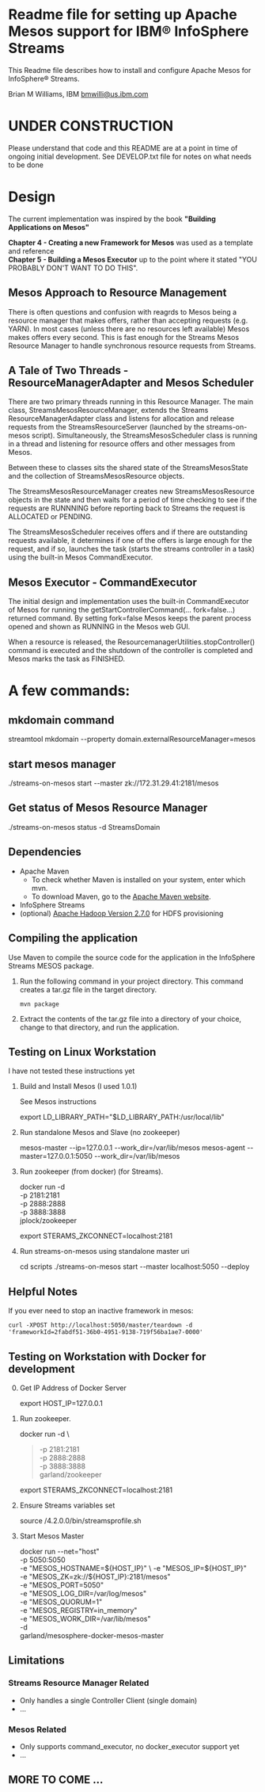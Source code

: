 # Readme file for setting up Apache Mesos support for IBM® InfoSphere Streams
This Readme file describes how to install and configure Apache Mesos for InfoSphere® Streams.

Brian M Williams, IBM
bmwilli@us.ibm.com

# UNDER CONSTRUCTION
Please understand that code and this README are at a point in time of ongoing initial development.
See DEVELOP.txt file for notes on what needs to be done

# Design
The current implementation was inspired by the book <b>"Building Applications on Mesos"</b>

<b>Chapter 4 - Creating a new Framework for Mesos</b> was used as a template and reference
<br>
<b>Chapter 5 - Building a Mesos Executor</b> up to the point where it stated "YOU PROBABLY DON'T WANT TO DO THIS".  

## Mesos Approach to Resource Management
There is often questions and confusion with reagrds to Mesos being a resource manager that makes offers, rather than accepting requests (e.g. YARN).  In most cases (unless there are no resources left available) Mesos makes 
offers every second.  This is fast enough for the Streams Mesos Resource Manager to handle synchronous resource 
requests from Streams.

## A Tale of Two Threads - ResourceManagerAdapter and Mesos Scheduler
There are two primary threads running in this Resource Manager.  The main class, StreamsMesosResourceManager,
extends the Streams ResourceManagerAdapter class and listens for allocation and release requests from the StreamsResourceServer (launched by the streams-on-mesos script).
Simultaneously, the StreamsMesosScheduler class is running in a thread and listening for resource offers and
other messages from Mesos.

Between these to classes sits the shared state of the StreamsMesosState and the collection of StreamsMesosResource objects.

The StreamsMesosResourceManager creates new StreamsMesosResource objects in the state and then waits for a period of time checking to see if the requests are RUNNNING before reporting back to Streams the request is ALLOCATED or PENDING.

The StreamsMesosScheduler receives offers and if there are outstanding requests available, it determines if one of the offers is large enough for the request, and if so, launches the task (starts the streams controller in a task) using the built-in Mesos CommandExecutor.

## Mesos Executor - CommandExecutor
The initial design and implementation uses the built-in CommandExecutor of Mesos for running the getStartControllerCommand(... fork=false...) returned command.  By setting fork=false Mesos
keeps the parent process opened and shown as RUNNING in the Mesos web GUI.

When a resource is released, the ResourcemanagerUtilities.stopController() command is executed and the shutdown of the controller is completed and Mesos marks the task as FINISHED.

# A few commands:

## mkdomain command
streamtool mkdomain --property domain.externalResourceManager=mesos

## start mesos manager 
./streams-on-mesos start --master zk://172.31.29.41:2181/mesos

## Get status of Mesos Resource Manager
./streams-on-mesos status -d StreamsDomain


## Dependencies
* Apache Maven
    * To check whether Maven is installed on your system, enter which mvn.
    * To download Maven, go to the [Apache Maven website](https://maven.apache.org/).
* InfoSphere Streams
* (optional) [Apache Hadoop Version 2.7.0](https://hadoop.apache.org/) for HDFS provisioning

## Compiling the application
Use Maven to compile the source code for the application in the InfoSphere Streams MESOS package.

1. Run the following command in your project directory. This command creates a tar.gz file in the target directory.

    `mvn package`
2. Extract the contents of the tar.gz file into a directory of your choice, change to that directory, and run the application.


## Testing on Linux Workstation
I have not tested these instructions yet

1. Build and Install Mesos (I used 1.0.1)

	See Mesos instructions

	export LD_LIBRARY_PATH="$LD_LIBRARY_PATH:/usr/local/lib"

2. Run standalone Mesos and Slave (no zookeeper)

	mesos-master --ip=127.0.0.1 --work_dir=/var/lib/mesos
	mesos-agent --master=127.0.0.1:5050 --work_dir=/var/lib/mesos


3. Run zookeeper (from docker) (for Streams).

	docker run -d \
	-p 2181:2181 \
	-p 2888:2888 \
	-p 3888:3888 \
	jplock/zookeeper

	export STERAMS_ZKCONNECT=localhost:2181

4. Run streams-on-mesos using standalone master uri

	cd scripts
	./streams-on-mesos start --master localhost:5050 --deploy


## Helpful Notes

If you ever need to stop an inactive framework in mesos:

	curl -XPOST http://localhost:5050/master/teardown -d 'frameworkId=2fabdf51-36b0-4951-9138-719f56ba1ae7-0000'

## Testing on Workstation with Docker for development


0. Get IP Address of Docker Server

	export HOST_IP=127.0.0.1

1. Run zookeeper.

	docker run -d \
	> -p 2181:2181 \
	> -p 2888:2888 \
	> -p 3888:3888 \
	> garland/zookeeper

	export STERAMS_ZKCONNECT=localhost:2181

2. Ensure Streams variables set

	source <streams install location>/4.2.0.0/bin/streamsprofile.sh

3. Start Mesos Master

	docker run --net="host" \
	-p 5050:5050 \
	-e "MESOS_HOSTNAME=${HOST_IP}" \
	-e "MESOS_IP=${HOST_IP}" \
	-e "MESOS_ZK=zk://${HOST_IP}:2181/mesos" \
	-e "MESOS_PORT=5050" \
	-e "MESOS_LOG_DIR=/var/log/mesos" \
	-e "MESOS_QUORUM=1" \
	-e "MESOS_REGISTRY=in_memory" \
	-e "MESOS_WORK_DIR=/var/lib/mesos" \
	-d \
	garland/mesosphere-docker-mesos-master

## Limitations
### Streams Resource Manager Related
* Only handles a single Controller Client (single domain)
* ...

### Mesos Related
* Only supports command_executor, no docker_executor support yet
* ...

## MORE TO COME ...

